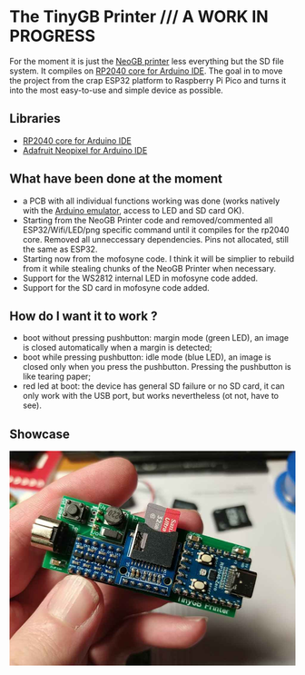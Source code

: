 # The TinyGB Printer /// A WORK IN PROGRESS

For the moment it is just the [NeoGB printer](https://github.com/zenaro147/NeoGB-Printer) less everything but the SD file system. It compiles on [RP2040 core for Arduino IDE](https://github.com/earlephilhower/arduino-pico). The goal in to move the project from the crap ESP32 platform to Raspberry Pi Pico and turns it into the most easy-to-use and simple device as possible.

## Libraries
- [RP2040 core for Arduino IDE](https://github.com/earlephilhower/arduino-pico)
- [Adafruit Neopixel for Arduino IDE](https://github.com/adafruit/Adafruit_NeoPixel)

## What have been done at the moment
- a PCB with all individual functions working was done (works natively with the [Arduino emulator](https://github.com/mofosyne/arduino-gameboy-printer-emulator), access to LED and SD card OK).
- Starting from the NeoGB Printer code and removed/commented all ESP32/Wifi/LED/png specific command until it compiles for the rp2040 core. Removed all unneccessary dependencies. Pins not allocated, still the same as ESP32.
- Starting now from the mofosyne code. I think it will be simplier to rebuild from it while stealing chunks of the NeoGB Printer when necessary.
- Support for the WS2812 internal LED in mofosyne code added.
- Support for the SD card in mofosyne code added.

## How do I want it to work ?
- boot without pressing pushbutton: margin mode (green LED), an image is closed automatically when a margin is detected;
- boot while pressing pushbutton: idle mode (blue LED), an image is closed only when you press the pushbutton. Pressing the pushbutton is like tearing paper;
- red led at boot: the device has general SD failure or no SD card, it can only work with the USB port, but works nevertheless (ot not, have to see).

## Showcase
![](Tiny_GB_Printer.jpg)
